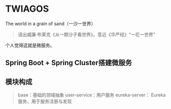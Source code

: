 # TWIAGOS
The world in a grain of sand（一沙一世界）
> 语出威廉·布莱克《从一颗沙子看世界》，意近《华严经》“一花一世界”

个人觉得这就是微服务。

## Spring Boot + Spring Cluster搭建微服务


## 模块构成
> base：基础的领域抽象
> user-service：用户服务
> eureka-server： Eureka服务，用于服务注册与发现